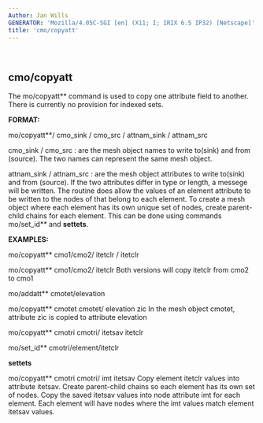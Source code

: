 ```yaml
---
Author: Jan Wills
GENERATOR: 'Mozilla/4.05C-SGI [en] (X11; I; IRIX 6.5 IP32) [Netscape]'
title: 'cmo/copyatt'
---
```


 

cmo/copyatt
-----------

 The mo/copyatt** command is used to copy one attribute field to
 another. There is currently no provision for indexed sets.



**FORMAT:**

 mo/copyatt**/ cmo\_sink / cmo\_src / attnam\_sink / attnam\_src

cmo\_sink / cmo\_src : are the mesh object names to write to(sink) and
from (source). The two names can represent the same mesh object.

attnam\_sink / attnam\_src : are the mesh object attributes to write
to(sink) and from (source). If the two attributes differ in type or
length, a messege will be written. The routine does allow the values of
an element attribute to be written to the nodes of that belong to each
element. To create a mesh object where each element has its own unique
set of nodes, create parent-child chains for each element. This can be
done using commands mo/set\_id** and **settets**.



**EXAMPLES:**

 mo/copyatt** cmo1/cmo2/ itetclr / itetclr

 mo/copyatt** cmo1/cmo2/ itetclr
 Both versions will copy itetclr from cmo2 to cmo1
 

 mo/addatt** cmotet/elevation

 mo/copyatt** cmotet cmotet/ elevation zic
 In the mesh object cmotet, attribute zic is copied to attribute
 elevation
 

 mo/copyatt** cmotri cmotri/ itetsav itetclr

 mo/set\_id** cmotri/element/itetclr

 **settets**

 mo/copyatt** cmotri cmotri/ imt itetsav
 Copy element itetclr values into attribute itetsav. Create
 parent-child chains so each element has its own set of nodes. Copy the
 saved itetsav values into node attribute imt for each element. Each
 element will have nodes where the imt values match element itetsav
 values.
 

